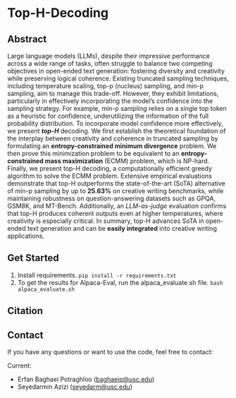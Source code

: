 # Top-H-Decoding
## Abstract
Large language models (LLMs), despite their impressive performance across a wide range of tasks, often struggle to balance two competing objectives in open-ended text generation: fostering diversity and creativity while preserving logical coherence. Existing truncated sampling techniques, including temperature scaling, top-p (nucleus) sampling, and min-p sampling, aim to manage this trade-off. However, they exhibit limitations, particularly in effectively incorporating the model’s confidence into the sampling strategy. For example, min-p sampling relies on a single top token as a heuristic for confidence, underutilizing the information of the full probability distribution. To incorporate model confidence more effectively, we present ***top-H*** decoding. We first establish the theoretical foundation of the interplay between creativity and coherence in truncated sampling by formulating an **entropy-constrained minimum divergence** problem. We then prove this minimization problem to be equivalent to an **entropy-constrained mass maximization** (ECMM) problem, which is NP-hard. Finally, we present top-H decoding, a computationally efficient greedy algorithm to solve the ECMM problem. Extensive empirical evaluations demonstrate that top-H outperforms the state-of-the-art (SoTA) alternative of min-p sampling by up to **25.63%** on creative writing benchmarks, while maintaining robustness on question-answering datasets such as GPQA, GSM8K, and MT-Bench. Additionally, an *LLM-as-judge* evaluation confirms that top-H produces coherent outputs even at higher temperatures, where creativity is especially critical. In summary, top-H advances SoTA in open-ended text generation and can be **easily integrated** into creative writing applications.
## Get Started
1. Install requirements.
   ```pip install -r requirements.txt```
2. To get the results for Alpaca-Eval, run the alpaca_evaluate.sh file. ```bash alpaca_evaluate.sh```


## Citation
## Contact

If you have any questions or want to use the code, feel free to contact:

Current:
* Erfan Baghaei Potraghloo (baghaeip@usc.edu)
* Seyedarmin Azizi (seyedarm@usc.edu)
   

